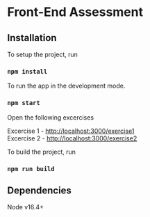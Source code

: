 # Front-End Assessment

## Installation

To setup the project, run

### `npm install`

To run the app in the development mode.

### `npm start`

Open the following excercises

Excercise 1 - [http://localhost:3000/exercise1](http://localhost:3000/exercise1) \
Excercise 2 - [http://localhost:3000/exercise2](http://localhost:3000/exercise2)

To build the project, run

### `npm run build`

## Dependencies

Node v16.4+
